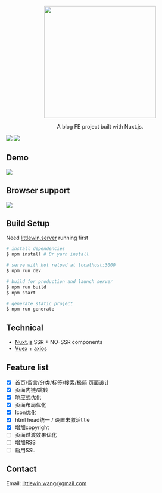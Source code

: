 <p align='center'>
  <p align='center'><img width='300' src='https://raw.githubusercontent.com/littlewin-wang/littlewin.wang/master/static/logo.png' /></p>
  <p align='center'>A blog FE project built with Nuxt.js.</p>
</p>

[![](https://img.shields.io/badge/product-NUXT-brightgreen.svg?style=flat-square)](https://nuxtjs.org/)
[![](https://img.shields.io/badge/blog-SSR-blue.svg?style=flat-square)](https://vuejs.org/v2/guide/ssr.html)

## Demo
![](https://raw.githubusercontent.com/littlewin-wang/littlewin.wang/master/static/screenshot.png)

## Browser support
![](https://github.com/littlewin-wang/hexo-theme-casual/raw/master/support.png)

## Build Setup
Need [littlewin.server](https://github.com/littlewin-wang/littlewin.server) running first

``` bash
# install dependencies
$ npm install # Or yarn install

# serve with hot reload at localhost:3000
$ npm run dev

# build for production and launch server
$ npm run build
$ npm start

# generate static project
$ npm run generate
```

## Technical
 - [Nuxt.js](https://nuxtjs.org/) SSR + NO-SSR components
 - [Vuex](https://vuex.vuejs.org/en/) + [axios](https://github.com/axios/axios) 

## Feature list
 - [x] 首页/留言/分类/标签/搜索/极简 页面设计
 - [x] 页面内链/跳转
 - [x] 响应式优化
 - [x] 页面布局优化
 - [x] Icon优化
 - [x] html head统一 / 设置未激活title
 - [x] 增加copyright
 - [ ] 页面过渡效果优化
 - [ ] 增加RSS
 - [ ] 启用SSL
 
## Contact
Email: [littlewin.wang@gmail.com](mailto:littlewin.wang@gmail.com)

